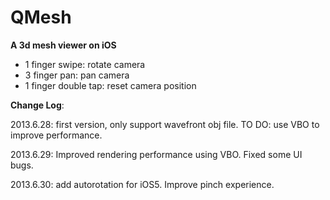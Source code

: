 QMesh
=====

<b>A 3d mesh viewer on iOS</b>

<ul>
<li>1 finger swipe: rotate camera</li>
<li>3 finger pan: pan camera</li>
<li>1 finger double tap: reset camera position</li>
</ul>

<b>Change Log</b>:

2013.6.28: first version, only support wavefront obj file. TO DO: use VBO to improve performance.

2013.6.29: Improved rendering performance using VBO. Fixed some UI bugs.

2013.6.30: add autorotation for iOS5. Improve pinch experience.

